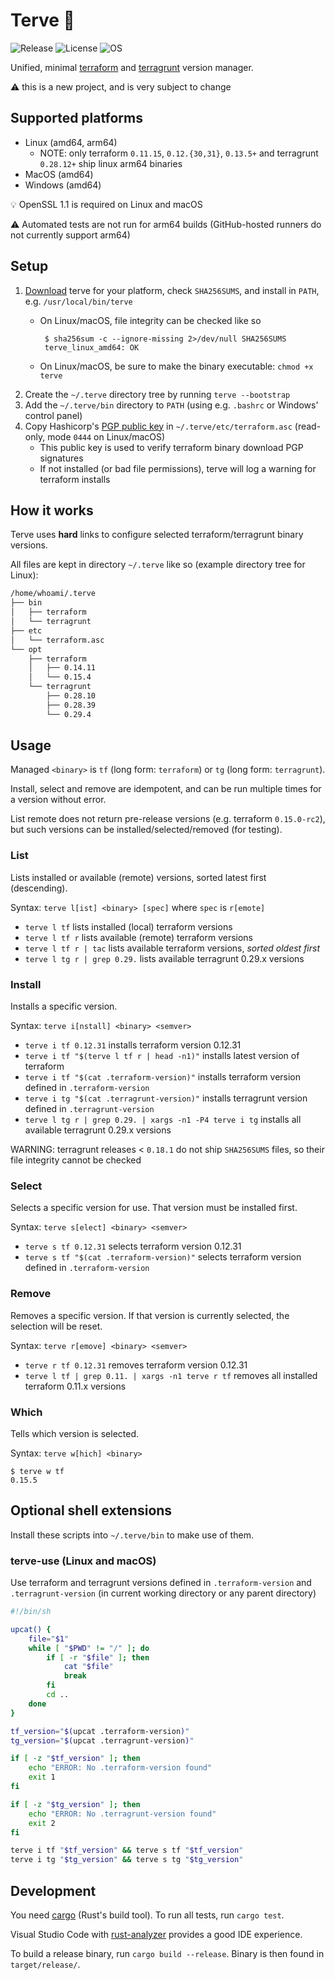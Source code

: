 # Terve 👋

![Release](https://img.shields.io/github/v/release/superblk/terve)
![License](https://img.shields.io/github/license/superblk/terve)
![OS](https://img.shields.io/badge/os-Linux%20%7C%20MacOS%20%7C%20Windows-ff69b4)

Unified, minimal [terraform](https://www.terraform.io/downloads.html) and [terragrunt](https://github.com/gruntwork-io/terragrunt/releases) version manager.

⚠️ this is a new project, and is very subject to change

## Supported platforms

- Linux (amd64, arm64)
  - NOTE: only terraform `0.11.15`, `0.12.{30,31}`, `0.13.5+` and terragrunt `0.28.12+` ship linux arm64 binaries
- MacOS (amd64)
- Windows (amd64)

💡 OpenSSL 1.1 is required on Linux and macOS

⚠️ Automated tests are not run for arm64 builds (GitHub-hosted runners do not currently support arm64)

## Setup

1. [Download](https://github.com/superblk/terve/releases/latest) terve for your platform, check `SHA256SUMS`, and install in `PATH`, e.g. `/usr/local/bin/terve`
    - On Linux/macOS, file integrity can be checked like so
        
           $ sha256sum -c --ignore-missing 2>/dev/null SHA256SUMS
           terve_linux_amd64: OK
    
    - On Linux/macOS, be sure to make the binary executable: `chmod +x terve`
1. Create the `~/.terve` directory tree by running `terve --bootstrap`
1. Add the `~/.terve/bin` directory to `PATH` (using e.g. `.bashrc` or Windows' control panel)
1. Copy Hashicorp's [PGP public key](https://www.hashicorp.com/security) in `~/.terve/etc/terraform.asc` (read-only, mode `0444` on Linux/macOS)
    - This public key is used to verify terraform binary download PGP signatures
    - If not installed (or bad file permissions), terve will log a warning for terraform installs

## How it works

Terve uses **hard** links to configure selected terraform/terragrunt binary versions.

All files are kept in directory `~/.terve` like so (example directory tree for Linux):

```txt
/home/whoami/.terve
├── bin
│   ├── terraform
│   └── terragrunt
├── etc
│   └── terraform.asc
└── opt
    ├── terraform
    │   ├── 0.14.11
    │   └── 0.15.4
    └── terragrunt
        ├── 0.28.10
        ├── 0.28.39
        └── 0.29.4
```

## Usage

Managed `<binary>` is `tf` (long form: `terraform`) or `tg` (long form: `terragrunt`).

Install, select and remove are idempotent, and can be run multiple times for a version without error.

List remote does not return pre-release versions (e.g. terraform `0.15.0-rc2`), but such versions can be installed/selected/removed (for testing).

### List

Lists installed or available (remote) versions, sorted latest first (descending).

Syntax: `terve l[ist] <binary> [spec]` where `spec` is `r[emote]`

- `terve l tf` lists installed (local) terraform versions
- `terve l tf r` lists available (remote) terraform versions
- `terve l tf r | tac` lists available terraform versions, _sorted oldest first_
- `terve l tg r | grep 0.29.` lists available terragrunt 0.29.x versions

### Install

Installs a specific version.

Syntax: `terve i[nstall] <binary> <semver>`

- `terve i tf 0.12.31` installs terraform version 0.12.31
- `terve i tf "$(terve l tf r | head -n1)"` installs latest version of terraform
- `terve i tf "$(cat .terraform-version)"` installs terraform version defined in `.terraform-version`
- `terve i tg "$(cat .terragrunt-version)"` installs terragrunt version defined in `.terragrunt-version`
- `terve l tg r | grep 0.29. | xargs -n1 -P4 terve i tg` installs all available terragrunt 0.29.x versions

WARNING: terragrunt releases < `0.18.1` do not ship `SHA256SUMS` files, so their file integrity cannot be checked

### Select

Selects a specific version for use. That version must be installed first.

Syntax: `terve s[elect] <binary> <semver>`

- `terve s tf 0.12.31` selects terraform version 0.12.31
- `terve s tf "$(cat .terraform-version)"` selects terraform version defined in `.terraform-version`

### Remove

Removes a specific version. If that version is currently selected, the selection will be reset.

Syntax: `terve r[emove] <binary> <semver>`

- `terve r tf 0.12.31` removes terraform version 0.12.31
- `terve l tf | grep 0.11. | xargs -n1 terve r tf` removes all installed terraform 0.11.x versions

### Which

Tells which version is selected.

Syntax: `terve w[hich] <binary>`

```shell
$ terve w tf
0.15.5
```

## Optional shell extensions

Install these scripts into `~/.terve/bin` to make use of them.

### terve-use (Linux and macOS)

Use terraform and terragrunt versions defined in `.terraform-version` and `.terragrunt-version` (in current working directory or any parent directory)

```sh
#!/bin/sh

upcat() {
    file="$1"
    while [ "$PWD" != "/" ]; do
        if [ -r "$file" ]; then
            cat "$file"
            break
        fi
        cd ..
    done
}

tf_version="$(upcat .terraform-version)"
tg_version="$(upcat .terragrunt-version)"

if [ -z "$tf_version" ]; then
    echo "ERROR: No .terraform-version found"
    exit 1
fi

if [ -z "$tg_version" ]; then
    echo "ERROR: No .terragrunt-version found"
    exit 2
fi

terve i tf "$tf_version" && terve s tf "$tf_version"
terve i tg "$tg_version" && terve s tg "$tg_version"
```

## Development

You need [cargo](https://rustup.rs/) (Rust's build tool). To run all tests, run `cargo test`.

Visual Studio Code with [rust-analyzer](https://marketplace.visualstudio.com/items?itemName=matklad.rust-analyzer) provides a good IDE experience.

To build a release binary, run `cargo build --release`. Binary is then found in `target/release/`.
